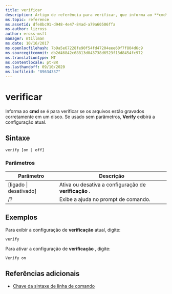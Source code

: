```yaml
---
title: verificar
description: Artigo de referência para verificar, que informa ao **cmd** se é para verificar se os arquivos estão gravados corretamente em um disco.
ms.topic: reference
ms.assetid: dfe8bc91-d948-4e47-84ad-a79a60506ffa
ms.author: lizross
author: eross-msft
manager: mtillman
ms.date: 10/16/2017
ms.openlocfilehash: 7b9a5e67228fe90f54fd47204eee60f7f804d6c9
ms.sourcegitcommit: db2d46842c68813d043738d6523f13d8454fc972
ms.translationtype: MT
ms.contentlocale: pt-BR
ms.lasthandoff: 09/10/2020
ms.locfileid: "89634337"
---
```

# <a name="verify"></a>verificar



Informa ao **cmd** se é para verificar se os arquivos estão gravados corretamente em um disco. Se usado sem parâmetros, **Verify** exibirá a configuração atual.



## <a name="syntax"></a>Sintaxe

```
verify [on | off]
```

### <a name="parameters"></a>Parâmetros

|Parâmetro|Descrição|
|---------|-----------|
|[ligado \| desativado]|Ativa ou desativa a configuração de **verificação** .|
|/?|Exibe a ajuda no prompt de comando.|

## <a name="examples"></a>Exemplos

Para exibir a configuração de **verificação** atual, digite:
```
verify
```
Para ativar a configuração de **verificação** , digite:
```
Verify on
```

## <a name="additional-references"></a>Referências adicionais

- [Chave da sintaxe de linha de comando](command-line-syntax-key.md)
